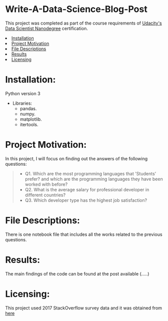 # Write-A-Data-Science-Blog-Post
This project was completed as part of the course requirements of [Udacity's Data Scientist Nanodegree](https://www.udacity.com/course/data-scientist-nanodegree--nd025) certification.

<li><a href="#Installation">Installation</a></li>
<li><a href="#Project Motivation">Project Motivation</a></li>
<li><a href="#File Descriptions">File Descriptions</a></li>
<li><a href="#Results">Results</a></li>
<li><a href="#Licensing">Licensing</a></li>

# Installation:
Python version 3
- Libraries:
  - pandas.
  - numpy.
  - matplotlib.
  - itertools.

# Project Motivation:
In this project, I will focus on finding out the answers of the following questions:
  > * Q1. Which are the most programming languages that 'Students' prefer? 
      and which are the programming languages they have been worked with before?
  > * Q2. What is the average salary for professional developer in different countries?
  > * Q3. Which developer type has the highest job satisfaction?

# File Descriptions:
There is one notebook file that includes all the works related to the previous questions.

# Results:
The main findings of the code can be found at the post available (.....)

# Licensing:
This project used 2017 StackOverflow survey data and it was obtained from [here](https://www.kaggle.com/stackoverflow/so-survey-2017)
